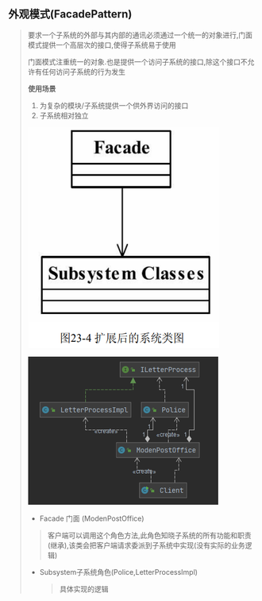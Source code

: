 ## 外观模式(FacadePattern)

> 要求一个子系统的外部与其内部的通讯必须通过一个统一的对象进行,门面模式提供一个高层次的接口,使得子系统易于使用
>
> 门面模式注重统一的对象.也是提供一个访问子系统的接口,除这个接口不允许有任何访问子系统的行为发生
>
> **使用场景**
>
> 1. 为复杂的模块/子系统提供一个供外界访问的接口
> 2. 子系统相对独立
> 
>![image-20211102095406909](image-20211102095406909.png) 
> 
>![image-20211102101615905](image-20211102101615905.png) 
> 
> - Facade 门面 (ModenPostOffice)
>
> > 客户端可以调用这个角色方法,此角色知晓子系统的所有功能和职责(继承),该类会把客户端请求委派到子系统中实现(没有实际的业务逻辑)
>
> - Subsystem子系统角色(Police,LetterProcessImpl)
>
>   > 具体实现的逻辑
>
> 


